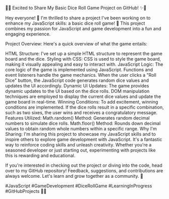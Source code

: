 🎲✨ Excited to Share My Basic Dice Roll Game Project on GitHub! ✨🎲

Hey everyone! 👋 I'm thrilled to share a project I've been working on to enhance my JavaScript skills: a basic dice roll game! 🎲 This project combines my passion for JavaScript and game development into a fun and engaging experience.

Project Overview:
Here's a quick overview of what the game entails:

HTML Structure: I've set up a simple HTML structure to represent the game board and the dice.
Styling with CSS: CSS is used to style the game board, making it visually appealing and easy to interact with.
JavaScript Logic: The core logic of the game is implemented using JavaScript. Functions and event listeners handle the game mechanics. When the user clicks a "Roll Dice" button, the JavaScript code generates random dice values and updates the UI accordingly.
Dynamic UI Updates: The game provides dynamic updates to the UI based on the dice rolls. DOM manipulation techniques are employed to display the current dice values and update the game board in real-time.
Winning Conditions: To add excitement, winning conditions are implemented. If the dice rolls result in a specific combination, such as two sixes, the user wins and receives a congratulatory message.
Features Utilized:
Math.random() Method: Generates random decimal numbers to simulate dice rolls.
Math.floor() Method: Rounds down decimal values to obtain random whole numbers within a specific range.
Why I'm Sharing:
I'm sharing this project to showcase my JavaScript skills and to inspire others to explore game development with JavaScript. It's a fantastic way to reinforce coding skills and unleash creativity. Whether you're a seasoned developer or just starting out, experimenting with projects like this is rewarding and educational.

If you're interested in checking out the project or diving into the code, head over to my GitHub repository! Feedback, suggestions, and contributions are always welcome. Let's learn and grow together as a community. 🌟

#JavaScript #GameDevelopment #DiceRollGame #LearningInProgress #GitHubProjects 🚀🎲
